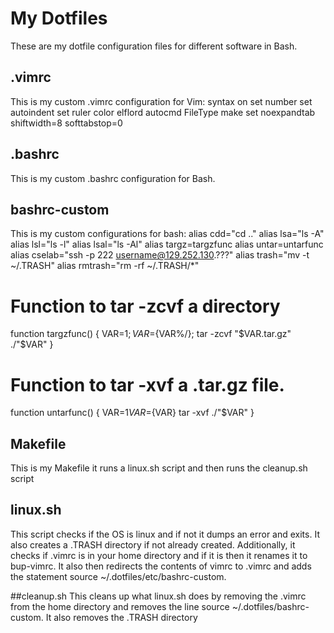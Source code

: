 # My Dotfiles
These are my dotfile configuration files for different software in Bash.
## .vimrc
This is my custom .vimrc configuration for Vim:
syntax on
set number
set autoindent
set ruler
color elflord
autocmd FileType make set noexpandtab shiftwidth=8 softtabstop=0

## .bashrc
This is my custom .bashrc configuration for Bash.

## bashrc-custom
This is my custom configurations for bash:
alias cdd="cd .."
alias lsa="ls -A"
alias lsl="ls -l"
alias lsal="ls -Al"
alias targz=targzfunc
alias untar=untarfunc
alias cselab="ssh -p 222 username@129.252.130.???"
alias trash="mv -t ~/.TRASH"
alias rmtrash="rm -rf ~/.TRASH/*"
# Function to tar -zcvf a directory
function targzfunc() {
VAR=$1;
VAR=${VAR%/};
tar -zcvf "$VAR.tar.gz" ./"$VAR"
}
# Function to tar -xvf a .tar.gz file.
function untarfunc() {
VAR=$1
VAR=${VAR}
tar -xvf ./"$VAR"
}

## Makefile
This is my Makefile it runs a linux.sh script and then runs the cleanup.sh script

## linux.sh
This script checks if the OS is linux and if not it dumps an error and exits. It also creates a .TRASH directory if not already created. Additionally, it checks if .vimrc is in your home directory and if it is then it renames it to bup-vimrc. It also then redirects the contents of vimrc to .vimrc and adds the statement source ~/.dotfiles/etc/bashrc-custom.

##cleanup.sh 
This cleans up what linux.sh does by removing the .vimrc from the home directory and removes the line source ~/.dotfiles/bashrc-custom. It also removes the .TRASH directory
